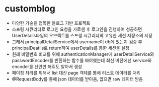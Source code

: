 # customblog
- 다양한 기술을 접목한 블로그 기반 프로젝트
- 스프링 시큐리티로 로그인 요청을 가로챈 후 로그인을 진행하여 성공하면 UserDetails타입의 오브젝트를 스프링 시큐리티의 고유한 세션 저장소의 저장
- 그래서 principalDetailService에서 username이 db에 있는지 검증 후 principalDeatils로 return하여 userDetails를 통한 세션을 설정
- 원래 비밀번호 비교를 위해 authenticationManager에 userDetailService와 passwordEncoder를 반환하는 함수를 짜야했는데 최신 버전에선 service와 encoder를 선언만 해줘도 알아서 생성
- 페이징 처리를 위해서 list<?> 대신 page<?> 객체를 통해 리스트 데이터를 처리
- @RequestBody를 통해 json 데이터를 받아옴, 없으면 raw 데이터 받음

